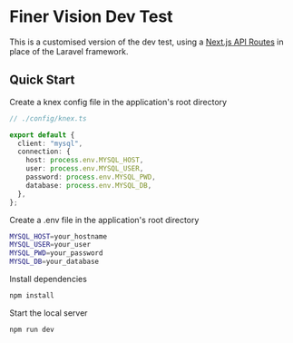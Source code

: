 # Finer Vision Dev Test

This is a customised version of the dev test, using a [Next.js API Routes](https://nextjs.org/docs/api-routes/introduction) in place of the Laravel framework.

## Quick Start

Create a knex config file in the application's root directory

```typescript
// ./config/knex.ts

export default {
  client: "mysql",
  connection: {
    host: process.env.MYSQL_HOST,
    user: process.env.MYSQL_USER,
    password: process.env.MYSQL_PWD,
    database: process.env.MYSQL_DB,
  },
};
```

Create a .env file in the application's root directory

```bash
MYSQL_HOST=your_hostname
MYSQL_USER=your_user
MYSQL_PWD=your_password
MYSQL_DB=your_database
```

Install dependencies

```bash
npm install
```

Start the local server

```bash
npm run dev
```
